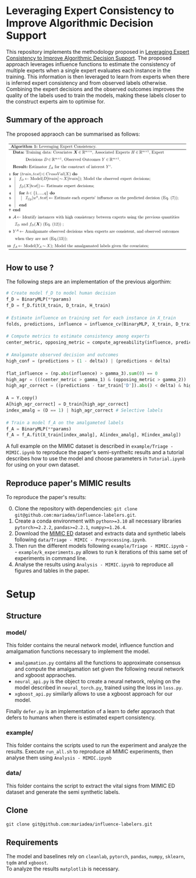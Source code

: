 # Leveraging Expert Consistency to Improve Algorithmic Decision Support
This repository implements the methodology proposed in [Leveraging Expert Consistency to Improve Algorithmic Decision Support](https://arxiv.org/pdf/2101.09648.pdf). The proposed approach leverages influence functions to estimate the consistency of multiple experts when a single expert evaluates each instance in the training. This information is then leveraged to learn from experts when there is inferred expert consistency and from observed labels otherwise. Combining the expert decisions and the observed outcomes improves the quality of the labels used to train the models, making these labels closer to the construct experts aim to optimise for.

## Summary of the approach
The proposed appraoch can be summarised as follows:

![Model](./images/Algo.png)

## How to use ?
The following steps are an implementation of the previous algorthim:
```python
# Create model f_D to model human decision
f_D = BinaryMLP(**params)
f_D = f_D.fit(X_train, D_train, H_train)

# Estimate influence on training set for each instance in X_train
folds, predictions, influence = influence_cv(BinaryMLP, X_train, D_train, H_train, params = params, l1_penalties = [0.001, 0.01, 0.1, 1])

# Compute metrics to estimate consistency among experts
center_metric, opposing_metric = compute_agreeability(influence, predictions)

# Amalgamate observed decision and outcomes
high_conf = (predictions > (1 - delta)) | (predictions < delta)

flat_influence = (np.abs(influence) > gamma_3).sum(0) == 0
high_agr = (((center_metric > gamma_1) & (opposing_metric > gamma_2)) | flat_influence) & high_conf
high_agr_correct = ((predictions - tar_train['D']).abs() < delta) & high_agr

A = Y.copy()
A[high_agr_correct] = D_train[high_agr_correct]
index_amalg = (D == 1) | high_agr_correct # Selective labels

# Train a model f_A on the amalgameted labels
f_A = BinaryMLP(**params)
f_A = f_A.fit(X_train[index_amalg], A[index_amalg], H[index_amalg])
```

A full example on the MIMIC dataset is described in `example/Triage - MIMIC.ipynb` to reproduce the paper's semi-syntheitc results and a tutorial describes how to use the model and choose parameters in `Tutorial.ipynb` for using on your own dataset.

## Reproduce paper's MIMIC results
To reproduce the paper's results:

0. Clone the repository with dependencies: `git clone git@github.com:mariadea/influence-labelers.git`.
1. Create a conda environment with `python>=3.10` all necessary libraries `pytorch>=2.2.2`, `pandas>=2.2.1`, `numpy>=1.26.4`.
2. Download the [MIMIC ED](https://physionet.org/content/mimic-iv-ed/2.2/) dataset and extracts data and synthetic labels following `data/Triage - MIMIC - Preprocessing.ipynb`.
3. Then run the different models following `example/Triage - MIMIC.ipynb` -- `example/k_experiments.py` allows to run k iterations of this same set of experiments in command line.
5. Analyse the results using `Analysis - MIMIC.ipynb` to reproduce all figures and tables in the paper.

# Setup
## Structure

### model/
This folder contains the neural network model, influence function and amalgamation functions necessary to implement the model.
- `amalgamation.py` contains all the functions to approximate consensus and compute the amalgamation set given the following neural network and xgboost appraoches.
- `neural_api.py` is the object to create a neural network, relying on the model described in `neural_torch.py`, trained using the loss in `loss.py`.
- `xgboost_api.py` similarly allows to use a xgboost approach for our model.

Finally `defer.py` is an implementation of a learn to defer appraoch that defers to humans when there is estimated expert consistency.

### example/
This folder contains the scripts used to run the experiment and analyze the results. Execute `run_all.sh` to reproduce all MIMIC experiments, then analyse them using `Analysis - MIMIC.ipynb`

### data/
This folder contains the script to extract the vital signs from MIMIC ED dataset and generate the semi synthetic labels. 

## Clone
```
git clone git@github.com:mariadea/influence-labelers.git
```

## Requirements
The model and baselines rely on `cleanlab`, `pytorch`, `pandas`, `numpy`, `sklearn`, `tqdm` and `xgboost`.  
To analyze the results `matplotlib` is necessary.
